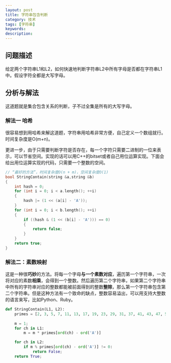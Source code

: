 ```yaml
---
layout: post
title: 字符串包含判断
category: 技术
tags: [字符串]
keywords: 
description:
---
```

 
## 问题描述

给定两个字符串L1和L2，如何快速地判断字符串L2中所有字母是否都在字符串L1中。假设字符全都是大写字母。

## 分析与解法

这道题就是集合包含关系的判断，子不过全集是所有的大写字母。

### 解法一 哈希

很容易想到用哈希来解这道题，字符串用哈希非常方便，自己定义一个数组就行。时间复杂度是O(m+n)。

更进一步，由于只需要判断字符是否存在，每一个字符只需要二进制的一位来表示，可以节省空间。实现的话可以用C++的bitset或者自己用位运算实现。下面会给出用位运算实现的代码，只需要一个整数的空间。

```c++
// “最好的方法”，时间复杂度O(n + m)，空间复杂度O(1)
bool StringContain(string &a,string &b)
{
    int hash = 0;
    for (int i = 0; i < a.length(); ++i)
    {
        hash |= (1 << (a[i] - 'A'));
    }
    for (int i = 0; i < b.length(); ++i)
    {
        if ((hash & (1 << (b[i] - 'A'))) == 0)
        {
            return false;
        }
    }
    return true;
}
```

### 解法二：素数映射

这是一种很**巧妙**的方法。将每一个字母**与一个素数对应**，遍历第一个字符串，一次将对应的素数**相乘**，会得到一个整数。然后遍历第二个字符串，如果第二个字符串中所有的字符串对应的整数都能被前面得到的整数**整除**，那么第一个字符串包含第二个字符串。但是这种方法有一个致命的缺点，整数容易溢出，可以用支持大整数的语言来写，比如Python、Ruby。

```python
def StringContain(L1, L2):
	primes = [2, 3, 5, 7, 11, 13, 17, 19, 23, 29, 31, 37, 41, 43, 47, 53, 59,61, 67, 71, 73, 79, 83, 89, 97, 101]
	
	m = 1;
	for ch in L1:
		m = m * primes[ord(ch) - ord('A')]

	for ch in L2:
		if m % primes[ord(ch) - ord('A')] != 0:
			return False;
	return True;
```



